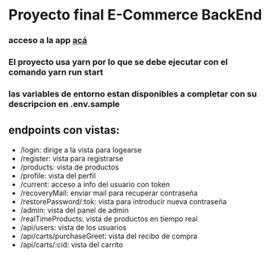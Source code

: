 # Proyecto final E-Commerce BackEnd

### acceso a la app <a href="http://35.171.60.146/products">acá</a>

### El proyecto usa yarn por lo que se debe ejecutar con el comando yarn run start

### las variables de entorno estan disponibles a completar con su descripcion en .env.sample

## endpoints con vistas: 

* /login: dirige a la vista para logearse
* /register: vista para registrarse
* /products: vista de productos
* /profile: vista del perfil
* /current: acceso a info del usuario con token
* /recoveryMail: enviar mail para recuperar contraseña
* /restorePassword/:tok: vista para introducir nueva contraseña
* /admin: vista del panel de admin
* /realTimeProducts: vista de productos en tiempo real
* /api/users: vista de los usuarios
* /api/carts/purchaseGreet: vista del recibo de compra
* /api/carts/:cid: vista del carrito

